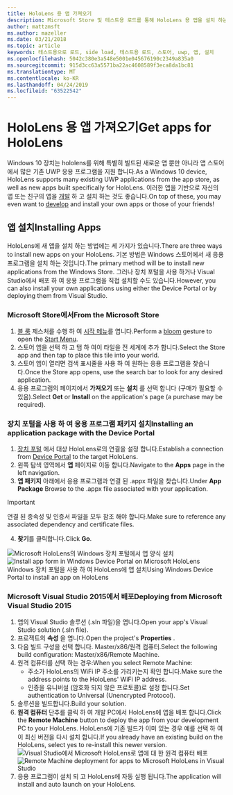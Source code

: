 ```yaml
---
title: HoloLens 용 앱 가져오기
description: Microsoft Store 및 테스트용 로드를 통해 HoloLens 용 앱을 설치 하는 방법을 설명 합니다.
author: mattzmsft
ms.author: mazeller
ms.date: 03/21/2018
ms.topic: article
keywords: 테스트용으로 로드, side load, 테스트용 로드, 스토어, uwp, 앱, 설치
ms.openlocfilehash: 5042c380e3a548e5001e045676190c2349a835a0
ms.sourcegitcommit: 915d3cc63a5571ba22ac4608589f3eca8da1bc81
ms.translationtype: MT
ms.contentlocale: ko-KR
ms.lasthandoff: 04/24/2019
ms.locfileid: "63522542"
---
```

# <a name="get-apps-for-hololens"></a><span data-ttu-id="5f8a8-104">HoloLens 용 앱 가져오기</span><span class="sxs-lookup"><span data-stu-id="5f8a8-104">Get apps for HoloLens</span></span>

<span data-ttu-id="5f8a8-105">Windows 10 장치는 hololens를 위해 특별히 빌드된 새로운 앱 뿐만 아니라 앱 스토어에서 많은 기존 UWP 응용 프로그램을 지원 합니다.</span><span class="sxs-lookup"><span data-stu-id="5f8a8-105">As a Windows 10 device, HoloLens supports many existing UWP applications from the app store, as well as new apps built specifically for HoloLens.</span></span> <span data-ttu-id="5f8a8-106">이러한 앱을 기반으로 자신의 앱 또는 친구의 앱을 [개발](development-overview.md) 하 고 설치 하는 것도 좋습니다.</span><span class="sxs-lookup"><span data-stu-id="5f8a8-106">On top of these, you may even want to [develop](development-overview.md) and install your own apps or those of your friends!</span></span>

## <a name="installing-apps"></a><span data-ttu-id="5f8a8-107">앱 설치</span><span class="sxs-lookup"><span data-stu-id="5f8a8-107">Installing Apps</span></span>

<span data-ttu-id="5f8a8-108">HoloLens에 새 앱을 설치 하는 방법에는 세 가지가 있습니다.</span><span class="sxs-lookup"><span data-stu-id="5f8a8-108">There are three ways to install new apps on your HoloLens.</span></span> <span data-ttu-id="5f8a8-109">기본 방법은 Windows 스토어에서 새 응용 프로그램을 설치 하는 것입니다.</span><span class="sxs-lookup"><span data-stu-id="5f8a8-109">The primary method will be to install new applications from the Windows Store.</span></span> <span data-ttu-id="5f8a8-110">그러나 장치 포털을 사용 하거나 Visual Studio에서 배포 하 여 응용 프로그램을 직접 설치할 수도 있습니다.</span><span class="sxs-lookup"><span data-stu-id="5f8a8-110">However, you can also install your own applications using either the Device Portal or by deploying them from Visual Studio.</span></span>

### <a name="from-the-microsoft-store"></a><span data-ttu-id="5f8a8-111">Microsoft Store에서</span><span class="sxs-lookup"><span data-stu-id="5f8a8-111">From the Microsoft Store</span></span>
1. <span data-ttu-id="5f8a8-112">[블 룸](gestures.md#bloom) 제스처를 수행 하 여 [시작 메뉴](navigating-the-windows-mixed-reality-home.md#start-menu)를 엽니다.</span><span class="sxs-lookup"><span data-stu-id="5f8a8-112">Perform a [bloom](gestures.md#bloom) gesture to open the [Start Menu](navigating-the-windows-mixed-reality-home.md#start-menu).</span></span>
2. <span data-ttu-id="5f8a8-113">스토어 앱을 선택 하 고 탭 하 여이 타일을 전 세계에 추가 합니다.</span><span class="sxs-lookup"><span data-stu-id="5f8a8-113">Select the Store app and then tap to place this tile into your world.</span></span>
3. <span data-ttu-id="5f8a8-114">스토어 앱이 열리면 검색 표시줄을 사용 하 여 원하는 응용 프로그램을 찾습니다.</span><span class="sxs-lookup"><span data-stu-id="5f8a8-114">Once the Store app opens, use the search bar to look for any desired application.</span></span>
4. <span data-ttu-id="5f8a8-115">응용 프로그램의 페이지에서 **가져오기** 또는 **설치** 를 선택 합니다 (구매가 필요할 수 있음).</span><span class="sxs-lookup"><span data-stu-id="5f8a8-115">Select **Get** or **Install** on the application's page (a purchase may be required).</span></span>

### <a name="installing-an-application-package-with-the-device-portal"></a><span data-ttu-id="5f8a8-116">장치 포털을 사용 하 여 응용 프로그램 패키지 설치</span><span class="sxs-lookup"><span data-stu-id="5f8a8-116">Installing an application package with the Device Portal</span></span>
1. <span data-ttu-id="5f8a8-117">[장치 포털](using-the-windows-device-portal.md) 에서 대상 HoloLens로의 연결을 설정 합니다.</span><span class="sxs-lookup"><span data-stu-id="5f8a8-117">Establish a connection from [Device Portal](using-the-windows-device-portal.md) to the target HoloLens.</span></span>
2. <span data-ttu-id="5f8a8-118">왼쪽 탐색 영역에서 **앱** 페이지로 이동 합니다.</span><span class="sxs-lookup"><span data-stu-id="5f8a8-118">Navigate to the **Apps** page in the left navigation.</span></span>
3. <span data-ttu-id="5f8a8-119">**앱 패키지** 아래에서 응용 프로그램과 연결 된 .appx 파일을 찾습니다.</span><span class="sxs-lookup"><span data-stu-id="5f8a8-119">Under **App Package** Browse to the .appx file associated with your application.</span></span>
  >[!IMPORTANT]
  ><span data-ttu-id="5f8a8-120">연결 된 종속성 및 인증서 파일을 모두 참조 해야 합니다.</span><span class="sxs-lookup"><span data-stu-id="5f8a8-120">Make sure to reference any associated dependency and certificate files.</span></span>

4. <span data-ttu-id="5f8a8-121">**찾기**를 클릭합니다.</span><span class="sxs-lookup"><span data-stu-id="5f8a8-121">Click **Go**.</span></span>

<span data-ttu-id="5f8a8-122">![Microsoft HoloLens의 Windows 장치 포털에서 앱 양식 설치](images/deviceportal-appmanager.jpg)</span><span class="sxs-lookup"><span data-stu-id="5f8a8-122">![Install app form in Windows Device Portal on Microsoft HoloLens](images/deviceportal-appmanager.jpg)</span></span><br>
<span data-ttu-id="5f8a8-123">Windows 장치 포털을 사용 하 여 HoloLens에 앱 설치</span><span class="sxs-lookup"><span data-stu-id="5f8a8-123">Using Windows Device Portal to install an app on HoloLens</span></span>

### <a name="deploying-from-microsoft-visual-studio-2015"></a><span data-ttu-id="5f8a8-124">Microsoft Visual Studio 2015에서 배포</span><span class="sxs-lookup"><span data-stu-id="5f8a8-124">Deploying from Microsoft Visual Studio 2015</span></span>
1. <span data-ttu-id="5f8a8-125">앱의 Visual Studio 솔루션 (.sln 파일)을 엽니다.</span><span class="sxs-lookup"><span data-stu-id="5f8a8-125">Open your app's Visual Studio solution (.sln file).</span></span>
2. <span data-ttu-id="5f8a8-126">프로젝트의 **속성** 을 엽니다.</span><span class="sxs-lookup"><span data-stu-id="5f8a8-126">Open the project's **Properties** .</span></span>
3. <span data-ttu-id="5f8a8-127">다음 빌드 구성을 선택 합니다. Master/x86/원격 컴퓨터.</span><span class="sxs-lookup"><span data-stu-id="5f8a8-127">Select the following build configuration: Master/x86/Remote Machine.</span></span>
4. <span data-ttu-id="5f8a8-128">원격 컴퓨터를 선택 하는 경우:</span><span class="sxs-lookup"><span data-stu-id="5f8a8-128">When you select Remote Machine:</span></span>
   * <span data-ttu-id="5f8a8-129">주소가 HoloLens의 WiFi IP 주소를 가리키는지 확인 합니다.</span><span class="sxs-lookup"><span data-stu-id="5f8a8-129">Make sure the address points to the HoloLens' WiFi IP address.</span></span>
   * <span data-ttu-id="5f8a8-130">인증을 유니버설 (암호화 되지 않은 프로토콜)로 설정 합니다.</span><span class="sxs-lookup"><span data-stu-id="5f8a8-130">Set authentication to Universal (Unencrypted Protocol).</span></span>
5. <span data-ttu-id="5f8a8-131">솔루션을 빌드합니다.</span><span class="sxs-lookup"><span data-stu-id="5f8a8-131">Build your solution.</span></span>
6. <span data-ttu-id="5f8a8-132">**원격 컴퓨터** 단추를 클릭 하 여 개발 PC에서 HoloLens에 앱을 배포 합니다.</span><span class="sxs-lookup"><span data-stu-id="5f8a8-132">Click the **Remote Machine** button to deploy the app from your development PC to your HoloLens.</span></span> <span data-ttu-id="5f8a8-133">HoloLens에 기존 빌드가 이미 있는 경우 예를 선택 하 여이 최신 버전을 다시 설치 합니다.</span><span class="sxs-lookup"><span data-stu-id="5f8a8-133">If you already have an existing build on the HoloLens, select yes to re-install this newer version.</span></span><br>
  <span data-ttu-id="5f8a8-134">![Visual Studio에서 Microsoft HoloLens로 앱에 대 한 원격 컴퓨터 배포](images/vs2015-remotedeployment.jpg)</span><span class="sxs-lookup"><span data-stu-id="5f8a8-134">![Remote Machine deployment for apps to Microsoft HoloLens in Visual Studio](images/vs2015-remotedeployment.jpg)</span></span><br>
7. <span data-ttu-id="5f8a8-135">응용 프로그램이 설치 되 고 HoloLens에 자동 실행 됩니다.</span><span class="sxs-lookup"><span data-stu-id="5f8a8-135">The application will install and auto launch on your HoloLens.</span></span>
